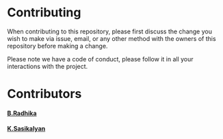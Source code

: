 # Contributing

When contributing to this repository, please first discuss the change you wish to make via issue,
email, or any other method with the owners of this repository before making a change. 

Please note we have a code of conduct, please follow it in all your interactions with the project.

# Contributors
#### [B.Radhika](https://github.com/radhika511)
#### [K.Sasikalyan](https://github.com/KanakamSasikalyan)
